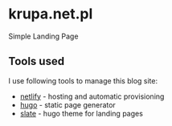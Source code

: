 # krupa.net.pl

Simple Landing Page

## Tools used

I use following tools to manage this blog site:
- [netlify](https://netlify.com) - hosting and automatic provisioning
- [hugo](https://gohugo.io) - static page generator
- [slate](https://github.com/gesquive/slate) - hugo theme for landing pages
